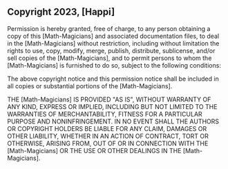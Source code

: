 ## Copyright 2023, [Happi]


Permission is hereby granted, free of charge, to any person obtaining a copy of this [Math-Magicians] and associated documentation files, to deal in the [Math-Magicians] without restriction, including without limitation the rights to use, copy, modify, merge, publish, distribute, sublicense, and/or sell copies of the [Math-Magicians], and to permit persons to whom the [Math-Magicians] is furnished to do so, subject to the following conditions:

The above copyright notice and this permission notice shall be included in all copies or substantial portions of the [Math-Magicians].

THE [Math-Magicians] IS PROVIDED "AS IS", WITHOUT WARRANTY OF ANY KIND, EXPRESS OR IMPLIED, INCLUDING BUT NOT LIMITED TO THE WARRANTIES OF MERCHANTABILITY, FITNESS FOR A PARTICULAR PURPOSE AND NONINFRINGEMENT. IN NO EVENT SHALL THE AUTHORS OR COPYRIGHT HOLDERS BE LIABLE FOR ANY CLAIM, DAMAGES OR OTHER LIABILITY, WHETHER IN AN ACTION OF CONTRACT, TORT OR OTHERWISE, ARISING FROM, OUT OF OR IN CONNECTION WITH THE [Math-Magicians] OR THE USE OR OTHER DEALINGS IN THE [Math-Magicians].
